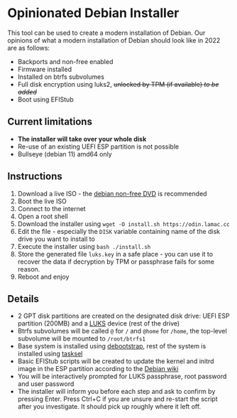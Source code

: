 # Opinionated Debian Installer

This tool can be used to create a modern installation of Debian. Our opinions of what a modern installation of Debian should look like in 2022 are as follows:

 - Backports and non-free enabled
 - Firmware installed
 - Installed on btrfs subvolumes
 - Full disk encryption using luks2, ~~unlocked by TPM (if available) *to be added*~~
 - Boot using EFIStub
  
## Current limitations

 - **The installer will take over your whole disk**
 - Re-use of an existing UEFI ESP partition is not possible
 - Bullseye (debian 11) amd64 only

## Instructions
 
 1. Download a live ISO - the [debian non-free DVD](https://cdimage.debian.org/cdimage/unofficial/non-free/cd-including-firmware/current-live/amd64/iso-hybrid/) is recommended
 2. Boot the live ISO
 3. Connect to the internet
 4. Open a root shell
 5. Download the installer using `wget -O install.sh https://odin.lamac.cc`
 6. Edit the file - especially the `DISK` variable containing name of the disk drive you want to install to
 7. Execute the installer using `bash ./install.sh`
 8. Store the generated file `luks.key` in a safe place - you can use it to recover the data if decryption by TPM or passphrase fails for some reason.
 9. Reboot and enjoy

## Details

- 2 GPT disk partitions are created on the designated disk drive: UEFI ESP partition (200MB) and a [LUKS](https://cryptsetup-team.pages.debian.net/cryptsetup/README.Debian.html) device (rest of the drive)
- Btrfs subvolumes will be called `@` for `/` and `@home` for `/home`, the top-level subvolume will be mounted to `/root/btrfs1`
- Base system is installed using [debootstrap](https://wiki.debian.org/Debootstrap), rest of the system is installed using [tasksel](https://wiki.debian.org/tasksel)
- Basic EFIStub scripts will be created to update the kernel and initrd image in the ESP partition according to the [Debian wiki](https://wiki.debian.org/EFIStub)
- You will be interactively prompted for LUKS passphrase, root password and user password
- The installer will inform you before each step and ask to confirm by pressing Enter. Press Ctrl+C if you are unsure and re-start the script after you investigate. It should pick up roughly where it left off.
